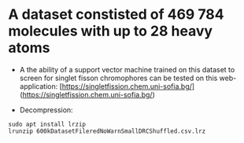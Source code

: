 # A dataset constisted of 469 784 molecules with up to 28 heavy atoms

- A the ability of a support vector machine trained on this 
  dataset to screen for singlet fisson chromophores can be
  tested on this web-application: [https://singletfission.chem.uni-sofia.bg/] (https://singletfission.chem.uni-sofia.bg/)

- Decompression:
```
sudo apt install lrzip
lrunzip 600kDatasetFileredNoWarnSmallDRCShuffled.csv.lrz
```
